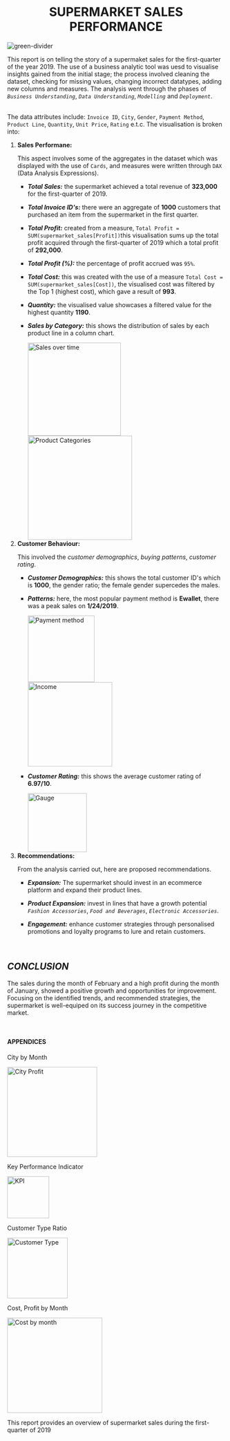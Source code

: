 <p>
<h1><b><center>SUPERMARKET SALES PERFORMANCE</center></b></h1>

![green-divider](https://user-images.githubusercontent.com/7065401/52071924-c003ad80-2562-11e9-8297-1c6595f8a7ff.png)
<p>This report is on telling the story of a supermaket sales for the first-quarter of the year 2019. The use of a business analytic tool was uesd to visualise insights gained from the initial stage; the process involved cleaning the dataset, checking for missing values, changing incorrect datatypes, adding new columns and measures. The analysis went through the phases of <i><code>Business Understanding</code></i>, <i><code>Data Understanding</code></i>, <i><code>Modelling</code></i> and <i><code>Deployment</code></i>.
</p>
<br>
The data attributes include: <code>Invoice ID</code>, <code>City</code>, <code>Gender</code>, <code>Payment Method</code>, <code>Product Line</code>, <code>Quantity</code>, <code>Unit Price</code>, <code>Rating</code> e.t.c. The visualisation is broken into:
</n>
<ol>
    <li><b>Sales Performane:</b> <p>This aspect involves some of the aggregates in the dataset which was displayed with the use of <code>Cards</code>, and measures were written through <code>DAX</code> (Data Analysis Expressions).</p>
    </n>
        <ul style= 'list-style-type:square'>
        <li><p><b><i>Total Sales:</i></b> the supermarket achieved a total revenue of <b>323,000</b> for the first-quarter of 2019.</p></li>
        <li><p><b><i>Total Invoice ID's:</i></b> there were an aggregate of <b>1000</b> customers that purchased an  item from the supermarket in the first quarter.</p></li>
        <li><p><b><i>Total Profit:</i></b> created from a measure, <code>Total Profit = SUM(supermarket_sales[Profit])</code>this visualisation sums up the total profit acquired through the first-quarter of 2019 which a total profit of <b>292,000</b>.</p></li>
        <li><p><b><i>Total Profit (%):</i></b> the percentage of profit accrued was <code>95%</code>.</p></li>
        <li><p><b><i>Total Cost:</i></b> this was created with the use of a measure <code>Total Cost = SUM(supermarket_sales[Cost])</code>, the visualised cost was filtered by the Top 1 (highest cost), which gave a result of <b>993</b>.</p></li>
        <li><p><b><i>Quantity:</i></b> the visualised value showcases a filtered value for the highest quantity <b>1190</b>.</p></li>
        <li><p><b><i>Sales by Category:</i></b> this shows the distribution of sales by each product line in a column chart.</p></li>
        <img width="215" alt="Sales over time" src="https://github.com/aiyegboka/Sales/assets/40834421/fa145c80-0af2-4085-bd33-be04e94db4d2"><br>
        <img width="241" alt="Product Categories" src="https://github.com/aiyegboka/Sales/assets/40834421/de5fbdfc-ecd2-4676-893d-88e6afe94a89"><br>
        </ul>
        </n>
    </li>
    <li><b>Customer Behaviour:</b> <p>This involved the <i>customer demographics</i>, <i>buying patterns</i>, <i>customer rating</i>.</p>
    </n>
        <ul style= 'list-style-type:square'>
        <li><p><b><i>Customer Demographics:</i></b> this shows the total customer ID's which is <b>1000</b>, the gender ratio; the female gender supercedes the males.</p></li>
        <li><p><b><i>Patterns:</i></b> here, the most popular payment method is <b>Ewallet</b>, there was a peak sales on <b>1/24/2019</b>.</p></li>
        <img width="154" alt="Payment method" src="https://github.com/aiyegboka/Sales/assets/40834421/4fdffeb1-d53d-43af-bd5e-0ea12b021f9c"><br>
        <img width="195" alt="Income" src="https://github.com/aiyegboka/Sales/assets/40834421/d299c882-3f75-4c43-b0b3-37c1805bf715"><br>
        <li><p><b><i>Customer Rating:</i></b> this shows the average customer rating of <b>6.97/10</b>.</p></li>
        <img width="136" alt="Gauge" src="https://github.com/aiyegboka/Sales/assets/40834421/09085b99-1a44-4247-aa42-f0d2de4cd61a"><br>
        </ul>
    </li>
    <li><b>Recommendations:</b> <p>From the analysis carried out, here are proposed recommendations.</p>
    </n>
        <ul style= 'list-style-type:square'>
        <li><p><b><i>Expansion:</i></b> The supermarket should invest in an ecommerce platform and expand their product lines.</p></li>
        <li><p><b><i>Product Expansion:</i></b> invest in lines that have a growth potential <i><code>Fashion Accessories</code></i>, <i><code>Food and Beverages</code></i>, <i><code>Electronic Accessories</code></i>.
        <li><p><b><i>Engagement:</i></b> enhance customer strategies through personalised promotions and loyalty programs to lure and retain customers.</p></li>
        </ul>
    </li>
</ol>
<br>
<h2><b><i>CONCLUSION</i></b></h2>
<p>The sales during the month of February and a high profit during the month of January, showed a positive growth and opportunities for improvement. Focusing on the identified trends, and recommended strategies, the supermarket is well-equiped on its success journey in the competitive market.</p>
<br>
<h4><b>APPENDICES</b></h4>
<p>City by Month</p>
<img width="208" alt="City Profit" src="https://github.com/aiyegboka/Sales/assets/40834421/fe358f08-1916-4c0e-a91c-966fe563199b"><br>
<p>Key Performance Indicator</p>
<img width="97" alt="KPI" src="https://github.com/aiyegboka/Sales/assets/40834421/f75e029b-ff00-417c-bb16-2be0d7ccded9"><br>
<p>Customer Type Ratio</p>
<img width="140" alt="Customer Type" src="https://github.com/aiyegboka/Sales/assets/40834421/b401bdf9-7b07-4277-9bb2-6f6db6b0fe6d"><br>
<p>Cost, Profit by Month</p>
<img width="220" alt="Cost by month" src="https://github.com/aiyegboka/Sales/assets/40834421/c4a34bef-2822-4912-ad84-c1dffc8a87ed"><br>
<p>This report provides an overview of supermarket sales during the first-quarter of 2019</p>
</p>